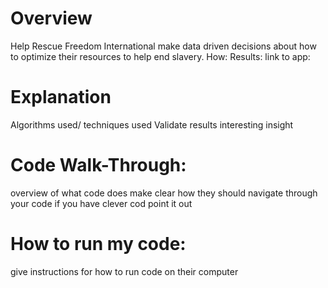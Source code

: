 # Overview
  Help Rescue Freedom International make data driven decisions about how to optimize their resources to help end slavery.
  How: 
  Results:
  link to app:
  
# Explanation
  Algorithms used/ techniques used
  Validate results
  interesting insight
  
# Code Walk-Through:
  overview of what code does
  make clear how they should navigate through your code
  if you have clever cod point it out
  
# How to run my code:
  give instructions for how to run code on their computer
